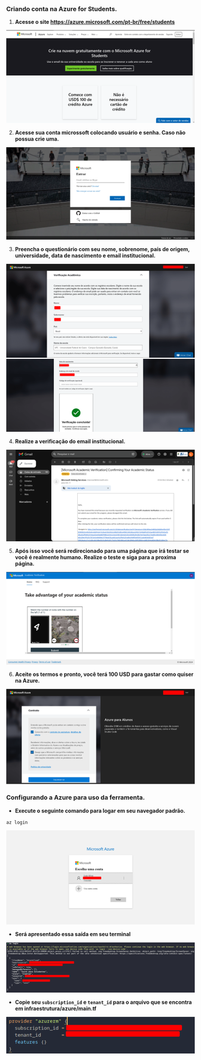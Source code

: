 ### Criando conta na Azure for Students.

1. **Acesse o site https://azure.microsoft.com/pt-br/free/students**

![](images/site_azure.png)

2. **Acesse sua conta microssoft colocando usuário e senha. Caso não possua crie uma.**

![](images/acessar_conta.png)

3. **Preencha o questionário com seu nome, sobrenome, país de origem, universidade, data de nascimento e email institucional.**

![](images/questionario_01.png)
![](images/questionario_02.png)

4. **Realize a verificação do email institucional.**

![](images/verificacao_email.png)

5. **Após isso você será redirecionado para uma página que irá testar se você é realmente humano. Realize o teste e siga para a proxima página.**

![](images/teste_logico.png)

6. **Aceite os termos e pronto, você terá 100 USD para gastar como quiser na Azure.**

![](images/termos_de_uso.png)

### Configurando a Azure para uso da ferramenta.

+ **Execute o seguinte comando para logar em seu navegador padrão.**

```
az login
```

![](images/login_azure.png)

+ **Será apresentado essa saída em seu terminal**

![](images/azure_tenant.png)

+ **Copie seu `subscription_id` e `tenant_id` para o arquivo que se encontra em infraestrutura/azure/main.tf**

![](images/tenant_tf.png)
